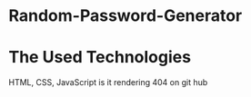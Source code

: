# Random-Password-Generator 
# The Used Technologies 
HTML, CSS, JavaScript
is it rendering 404 on git hub 
